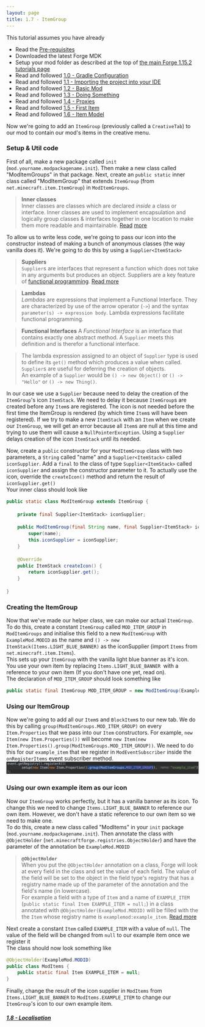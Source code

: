 ```yaml
---
layout: page
title: 1.7 - ItemGroup
---
```

This tutorial assumes you have already
- Read the [Pre-requisites](/tutorials/Pre-requisites)
- Downloaded the latest Forge MDK
- Setup your mod folder as described at the top of [the main Forge 1.15.2 tutorials page](/tutorials/1.15.2/forge/)
- Read and followed [1.0 - Gradle Configuration](../1.0-gradle-configuration/)
- Read and followed [1.1 - Importing the project into your IDE](../1.1-importing-project/)
- Read and followed [1.2 - Basic Mod](../1.2-basic-mod/)
- Read and followed [1.3 - Doing Something](../1.3-doing-something/)
- Read and followed [1.4 - Proxies](../1.4-proxies/)
- Read and followed [1.5 - First Item](../1.5-first-item/)
- Read and followed [1.6 - Item Model](../1.6-item-model/)

Now we're going to add an `ItemGroup` (previously called a `CreativeTab`) to our mod to contain our mod's items in the creative menu.

### Setup & Util code
First of all, make a new package called `init` (`mod.yourname.modpackagename.init`). Then make a new class called "ModItemGroups" in that package. Next, create an `public static` inner class called "ModItemGroup" that extends `ItemGroup` (from `net.minecraft.item.ItemGroup`) in `ModItemGroups`.  
> **Inner classes**  
> Inner classes are classes which are declared *inside* a class or interface. Inner classes are used to implement encapsulation and logically group classes & interfaces together in one location to make them more readable and maintainable. [Read](https://www.javatpoint.com/java-inner-class) [more](https://www.tutorialspoint.com/java/java_innerclasses.htm)  

To allow us to write less code, we're going to pass our icon into the constructor instead of making a bunch of anonymous classes (the way vanilla does it). We're going to do this by using a `Supplier<ItemStack>`
> **Suppliers**  
> `Supplier`s are interfaces that represent a function which does not take in any arguments but produces an object. Suppliers are a key feature of [functional programming](https://www.geeksforgeeks.org/functional-programming-paradigm/). [Read more](https://www.geeksforgeeks.org/supplier-interface-in-java-with-examples/)  

> **Lambdas**  
> *Lambdas* are expressions that implement a Functional Interface. They are characterized by use of the arrow operator (`->`) and the syntax `parameter(s) -> expression body`. Lambda expressions facilitate functional programming.  

> **Functional Interfaces**
> A *Functional Interface* is an interface that contains exactly one abstract method. A `Supplier` meets this definition and is therefor a functional interface.  

> The lambda expression assigned to an object of `Supplier` type is used to define its `get()` method which produces a value when called. `Supplier`s are useful for deferring the creation of objects.  
> An example of a `Supplier` would be `() -> new Object()` or `() -> "Hello"` or `() -> new Thing()`.  

In our case we use a `Supplier` because need to delay the creation of the `ItemGroup`'s icon `ItemStack`. We need to delay it because `ItemGroup`s are created before any `Item`s are registered. The icon is not needed before the first time the ItemGroup is rendered (by which time `Item`s will have been registered). If we try to make a new `ItemStack` with an `Item` when we create our `ItemGroup`, we will get an error because all `Item`s are null at this time and trying to use them will cause a `NullPointerException`. Using a `Supplier` delays creation of the icon `ItemStack` until its needed.  

Now, create a `public` constructor for your `ModItemGroup` class with two parameters, a `String` called "name" and a `Supplier<ItemStack>` called `iconSupplier`. Add a `final` to the class of type `Supplier<ItemStack>` called `iconSupplier` and assign the constructor parameter to it. To actually use the icon, override the `createIcon()` method and return the result of `iconSupplier.get()`  
Your inner class should look like
```java
public static class ModItemGroup extends ItemGroup {

	private final Supplier<ItemStack> iconSupplier;

	public ModItemGroup(final String name, final Supplier<ItemStack> iconSupplier) {
		super(name);
		this.iconSupplier = iconSupplier;
	}

	@Override
	public ItemStack createIcon() {
		return iconSupplier.get();
	}

}
```

### Creating the ItemGroup
Now that we've made our helper class, we can make our actual `ItemGroup`. To do this, create a constant `ItemGroup` called `MOD_ITEM_GROUP` in `ModItemGroups` and initialise this field to a new `ModItemGroup` with `ExampleMod.MODID` as the name and `() -> new ItemStack(Items.LIGHT_BLUE_BANNER)` as the iconSupplier (import `Items` from `net.minecraft.item.Items`).  
This sets up your `ItemGroup` with the vanilla light blue banner as it's icon. You use your own item by replacing `Items.LIGHT_BLUE_BANNER `with a reference to your own item (If you don't have one yet, read on).  
The declaration of `MOD_ITEM_GROUP` should look something like
```java
public static final ItemGroup MOD_ITEM_GROUP = new ModItemGroup(ExampleMod.MODID, () -> new ItemStack(Items.LIGHT_BLUE_BANNER));
```

### Using our ItemGroup
Now we're going to add all our `Item`s and `BlockItem`s to our new tab. We do this by calling `group(ModItemGroups.MOD_ITEM_GROUP)` on every `Item.Properties` that we pass into our `Item` constructors. For example, `new Item(new Item.Properties())` will become `new Item(new Item.Properties().group(ModItemGroups.MOD_ITEM_GROUP))`. We need to do this for our `example_item` that we register in `ModEventSubscriber` inside the `onRegisterItems` event subscriber method.  
![item-properties-group](./item-properties-group.png "item-properties-group")

### Using our own example item as our icon
Now our `ItemGroup` works perfectly, but it has a vanilla banner as its icon. To change this we need to change `Items.LIGHT_BLUE_BANNER` to reference our own item. However, we don't have a static reference to our own item so we need to make one.  
To do this, create a new class called "ModItems" in your `init` package (`mod.yourname.modpackagename.init`). Then annotate the class with `@ObjectHolder` (`net.minecraftforge.registries.ObjectHolder`) and have the parameter of the annotation be `ExampleMod.MODID`  
> **`@ObjectHolder`**  
> When you put the `@ObjectHolder` annotation on a class, Forge will look at every field in the class and set the value of each field. The value of the field will be set to the object in the field type's registry that has a registry name made up of the parameter of the annotation and the field's name (in lowercase).  
> For example a field with a type of `Item` and a name of `EXAMPLE_ITEM` (`public static final Item EXAMPLE_ITEM = null;`) in a class annotated with `@ObjectHolder(ExampleMod.MODID)` will be filled with the the `Item` whose registry name is `examplemod:example_item`. [Read more](https://mcforge.readthedocs.io/en/latest/concepts/registries/#injecting-registry-values-into-fields)

Next create a constant `Item` called `EXAMPLE_ITEM` with a value of `null`. The value of the field will be changed from `null` to our example item once we register it  
The class should now look something like
```java
@ObjectHolder(ExampleMod.MODID)
public class ModItems {
	public static final Item EXAMPLE_ITEM = null;
}
```
Finally, change the result of the icon supplier in `ModItems` from `Items.LIGHT_BLUE_BANNER` to `ModItems.EXAMPLE_ITEM` to change our `ItemGroup`'s icon to our own example item.


##### [1.8 - Localisation](../1.8-localisation)
